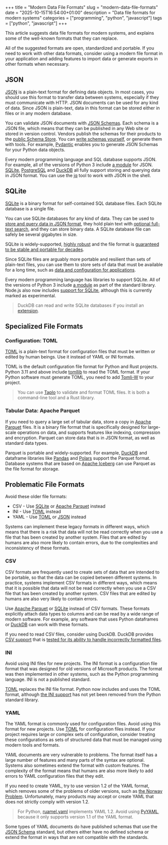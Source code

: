 +++
title = "Modern Data File Formats"
slug = "modern-data-file-formats"
date = "2025-10-15T16:54:00+01:00"
description = "Data file formats for modern systems"
categories = ["programming", "python", "javascript"]
tags = ["python", "javascript"]
+++

This article suggests data file formats for modern systems, and explains some of the well-known formats that they can replace.

All of the suggested formats are open, standardized and portable. If you need to work with other data formats, consider using a modern file format in your application and adding features to import data or generate exports in other formats when necessary.

## JSON

[JSON](https://en.wikipedia.org/wiki/JSON) is a plain-text format for defining data objects. In most cases, you should use this format to transfer data between systems, especially if they must communicate with HTTP. JSON documents can be used for any kind of data. Since JSON is plain-text, data in this format can be stored either in files or in any modern database.

You can validate JSON documents with [JSON Schemas](https://json-schema.org/). Each schema is a JSON file, which means that they can be published in any Web site or stored in version control. Vendors publish the schemas for their products to the [public Schema Store](https://www.schemastore.org/). You can [write schemas yourself](https://json-schema.org/learn/getting-started-step-by-step), or generate them with tools. For example, [Pydantic](https://docs.pydantic.dev/) enables you to generate JSON Schemas for your Python data objects.

Every modern programming language and SQL database supports JSON. For example, all of the versions of Python 3 include [a module](https://docs.python.org/3/library/json.html) for JSON. [SQLite](https://sqlite.org/json1.html), [PostgreSQL](https://www.postgresql.org/docs/current/functions-json.html) and [DuckDB](https://duckdb.org/) all fully support storing and querying data in JSON format. You can use the [jq](https://jqlang.org/) tool to work with JSON in the shell.

## SQLite

[SQLite](https://sqlite.org) is a binary format for self-contained SQL database files. Each SQLite database is a single file.

You can use SQLite databases for any kind of data. They can be used to [store and query data in JSON format](https://sqlite.org/json1.html), they hold plain text with [optional full-text search](sqlite.org/fts5.html), and they can store binary data. A SQLite database file can safely be several gigabytes in size.

SQLite is widely-supported, [highly robust](https://sqlite.org/hirely.html) and the file format is [guaranteed to be stable and portable for decades](https://sqlite.org/lts.html).

Since SQLite files are arguably more portable and resilient than sets of plain-text files, you can use them to store sets of data that must be available for a long time, such as [data and configuration for applications](https://sqlite.org/appfileformat.html).

Every modern programming language has libraries to support SQLite. All of the versions of Python 3 include [a module](https://docs.python.org/3/library/sqlite3.html) as part of the standard library. Node.js also now includes [support for SQLite](https://nodejs.org/api/sqlite.html), although this is currently marked as experimental.

> DuckDB can read and write SQLite databases if you install an [extension](https://duckdb.org/docs/stable/core_extensions/sqlite).

## Specialized File Formats

### Configuration: TOML

[TOML](https://toml.io/) is a plain-text format for configuration files that must be written or edited by human beings. Use it instead of YAML or INI formats.

TOML is the default configuration file format for Python and Rust projects. Python 3.11 and above include [tomllib](https://docs.python.org/3/library/tomllib.html) to read the TOML format. If your Python software must generate TOML, you need to add [Tomli-W](https://pypi.org/project/tomli-w/) to your project.

> You can use [Taplo](https://taplo.tamasfe.dev/) to validate and format TOML files. It is both a command-line tool and a Rust library.

### Tabular Data: Apache Parquet

If you need to query a large set of tabular data, store a copy in [Apache Parquet](https://parquet.apache.org/) files. It is a binary file format that is specifically designed for large-scale operations on data, and supports features like indexing, compression and encryption. Parquet can store data that is in JSON format, as well as standard data types.

Parquet is portable and widely-supported. For example, [DuckDB](https://duckdb.org/) and dataframe libraries like [Pandas](https://pandas.pydata.org/) and [Polars](https://docs.pola.rs/user-guide/io/parquet/) support the Parquet format. Database systems that are based on [Apache Iceberg](https://iceberg.apache.org/) can use Parquet as the file format for storage.

## Problematic File Formats

Avoid these older file formats:

- CSV - Use [SQLite](#sqlite) or [Apache Parquet](#tabular-data-apache-parquet) instead
- INI - Use [TOML](#configuration-toml) instead
- YAML - Use [TOML](#configuration-toml) or [JSON](#json) instead

Systems can implement these legacy formats in different ways, which means that there is a risk that data will not be read correctly when you use a file that has been created by another system. Files that are edited by humans are also more likely to contain errors, due to the complexities and inconsistency of these formats.

### CSV

CSV formats are frequently used to create sets of data that are intended to be portable, so that the data can be copied between different systems. In practice, systems implement CSV formats in different ways, which means that it is possible that data will not be read correctly when you use a CSV file that has been created by another system. CSV files that are edited by humans are also very likely to contain errors.

Use [Apache Parquet](#tabular-data-apache-parquet) or [SQLite](#sqlite) instead of CSV formats. These formats explicitly attach data types to columns and can be read by a wide range of modern software. For example, any software that uses Python dataframes or [DuckDB](https://duckdb.org/) can work with these formats.

If you need to read CSV files, consider using DuckDB. DuckDB provides [CSV support](https://duckdb.org/docs/stable/data/csv/overview.html) that is [tested for its ability to handle incorrectly formatted files](https://duckdb.org/2025/04/16/duckdb-csv-pollock-benchmark.html).

### INI

Avoid using INI files for new projects. The INI format is a configuration file format that was designed for old versions of Microsoft products. The format was then implemented in other systems, such as the Python programming language. INI is not a published standard.

[TOML](#configuration-toml) replaces the INI file format. Python now includes and uses the TOML format, although [the INI support](https://docs.python.org/3/library/configparser.html) has not yet been removed from the Python standard library.

### YAML

The YAML format is commonly used for configuration files. Avoid using this format for new projects. Use [TOML](#configuration-toml) for configuration files instead. If your project requires large or complex sets of configuration, consider treating these configurations as sets of structured data that must be managed using modern tools and formats.

YAML documents are very vulnerable to problems. The format itself has a large number of features and many parts of the syntax are optional. Systems also sometimes extend the format with custom features. The complexity of the format means that humans are also more likely to add errors to YAML configuration files that they edit.

If you need to create YAML, try to use version 1.2 of the YAML format, which removes some of the problems of older versions, such as [the Norway Problem](https://hitchdev.com/strictyaml/why/implicit-typing-removed/). Unfortunately, many products may accept or create YAML that does not strictly comply with version 1.2.

> For Python, [ruamel.yaml](https://pypi.org/project/ruamel.yaml/) implements YAML 1.2. Avoid using [PyYAML](https://pypi.org/project/PyYAML/), because it only supports version 1.1 of the YAML format.

Some types of YAML documents do have published schemas that use the [JSON Schema](https://json-schema.org/) standard, but others either have no defined schema or extend the format in ways that are not compatible with the standards.
